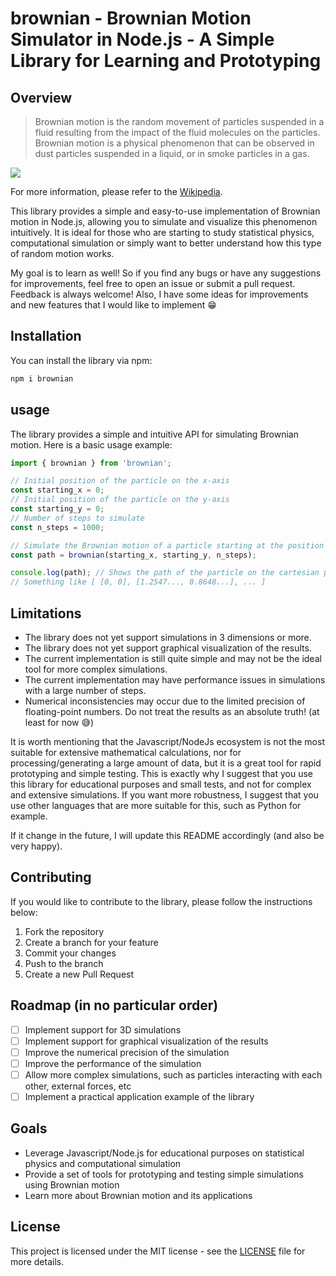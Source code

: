 # brownian - Brownian Motion Simulator in Node.js - A Simple Library for Learning and Prototyping

## Overview

> Brownian motion is the random movement of particles suspended in a fluid resulting from the impact of the fluid molecules on the particles. Brownian motion is a physical phenomenon that can be observed in dust particles suspended in a liquid, or in smoke particles in a gas.

![](https://upload.wikimedia.org/wikipedia/commons/thumb/c/c2/Brownian_motion_large.gif/225px-Brownian_motion_large.gif)

For more information, please refer to the [Wikipedia](https://pt.wikipedia.org/wiki/Movimento_browniano).

This library provides a simple and easy-to-use implementation of Brownian motion in Node.js, allowing you to simulate and visualize this phenomenon intuitively. It is ideal for those who are starting to study statistical physics, computational simulation or simply want to better understand how this type of random motion works.

My goal is to learn as well! So if you find any bugs or have any suggestions for improvements, feel free to open an issue or submit a pull request. Feedback is always welcome! Also, I have some ideas for improvements and new features that I would like to implement 😁

## Installation

You can install the library via npm:

```bash
npm i brownian
```

## usage

The library provides a simple and intuitive API for simulating Brownian motion. Here is a basic usage example:

```javascript
import { brownian } from 'brownian';

// Initial position of the particle on the x-axis
const starting_x = 0;
// Initial position of the particle on the y-axis
const starting_y = 0;
// Number of steps to simulate
const n_steps = 1000;

// Simulate the Brownian motion of a particle starting at the position (0, 0) for 1000 steps on a cartesian plane
const path = brownian(starting_x, starting_y, n_steps);

console.log(path); // Shows the path of the particle on the cartesian plane
// Something like [ [0, 0], [1.2547..., 0.8648...], ... ]
```

## Limitations

-   The library does not yet support simulations in 3 dimensions or more.
-   The library does not yet support graphical visualization of the results.
-   The current implementation is still quite simple and may not be the ideal tool for more complex simulations.
-   The current implementation may have performance issues in simulations with a large number of steps.
-   Numerical inconsistencies may occur due to the limited precision of floating-point numbers. Do not treat the results as an absolute truth! (at least for now 😅)

It is worth mentioning that the Javascript/NodeJs ecosystem is not the most suitable for extensive mathematical calculations, nor for processing/generating a large amount of data, but it is a great tool for rapid prototyping and simple testing. This is exactly why I suggest that you use this library for educational purposes and small tests, and not for complex and extensive simulations. If you want more robustness, I suggest that you use other languages ​​that are more suitable for this, such as Python for example.

If it change in the future, I will update this README accordingly (and also be very happy).

## Contributing

If you would like to contribute to the library, please follow the instructions below:

1. Fork the repository
2. Create a branch for your feature
3. Commit your changes
4. Push to the branch
5. Create a new Pull Request

## Roadmap (in no particular order)

-   [ ] Implement support for 3D simulations
-   [ ] Implement support for graphical visualization of the results
-   [ ] Improve the numerical precision of the simulation
-   [ ] Improve the performance of the simulation
-   [ ] Allow more complex simulations, such as particles interacting with each other, external forces, etc
-   [ ] Implement a practical application example of the library

## Goals

-   Leverage Javascript/Node.js for educational purposes on statistical physics and computational simulation
-   Provide a set of tools for prototyping and testing simple simulations using Brownian motion
-   Learn more about Brownian motion and its applications

## License

This project is licensed under the MIT license - see the [LICENSE](LICENSE) file for more details.
